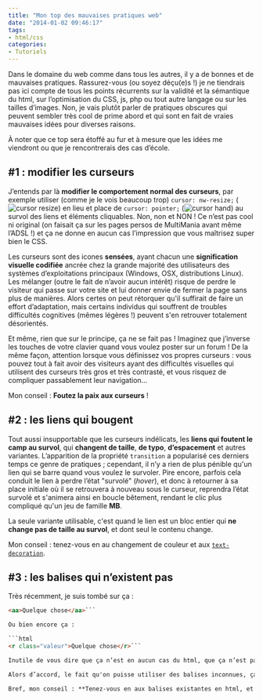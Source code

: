 ```yaml
---
title: "Mon top des mauvaises pratiques web"
date: "2014-01-02 09:46:17"
tags:
- html/css
categories:
- Tutoriels
---
```


Dans le domaine du web comme dans tous les autres, il y a de bonnes et de mauvaises pratiques. Rassurez-vous (ou soyez déçu(e)s !) je ne tiendrais pas ici compte de tous les points récurrents sur la validité et la sémantique du html, sur l’optimisation du CSS, js, php ou tout autre langage ou sur les tailles d’images. Non, je vais plutôt parler de pratiques obscures qui peuvent sembler très cool de prime abord et qui sont en fait de vraies mauvaises idées pour diverses raisons.

À noter que ce top sera étoffé au fur et à mesure que les idées me viendront ou que je rencontrerais des cas d’école.

<!--more-->

## #1 : modifier les curseurs

J’entends par là **modifier le comportement normal des curseurs**, par exemple utiliser (comme je le vois beaucoup trop) `cursor: nw-resize;` (![cursor resize](https://www.emmanuelbeziat.com/wp-content/uploads/2014/01/cursor-resize.png)) en lieu et place de `cursor: pointer;` (![cursor hand](https://www.emmanuelbeziat.com/wp-content/uploads/2014/01/cursor-hand.png)</a>) au survol des liens et éléments cliquables. Non, non et NON ! Ce n’est pas cool ni original (on faisait ça sur les pages persos de MultiMania avant même l’ADSL !) et ça ne donne en aucun cas l’impression que vous maîtrisez super bien le CSS.

Les curseurs sont des icones **sensées**, ayant chacun une **signification visuelle codifiée** ancrée chez la grande majorité des utilisateurs des systèmes d’exploitations principaux (Windows, OSX, distributions Linux). Les mélanger (outre le fait de n’avoir aucun intérêt) risque de perdre le visiteur qui passe sur votre site et lui donner envie de fermer la page sans plus de manières. Alors certes on peut rétorquer qu'il suffirait de faire un effort d’adaptation, mais certains individus qui souffrent de troubles difficultés cognitives (mêmes légères !) peuvent s'en retrouver totalement désorientés.

Et même, rien que sur le principe, ça ne se fait pas ! Imaginez que j’inverse les touches de votre clavier quand vous voulez poster sur un forum ! De la même façon, attention lorsque vous définissez vos propres curseurs : vous pouvez tout à fait avoir des visiteurs ayant des difficultés visuelles qui utilisent des curseurs très gros et très contrasté, et vous risquez de compliquer passablement leur navigation…

Mon conseil : **Foutez la paix aux curseurs** !

## #2 : les liens qui bougent

Tout aussi insupportable que les curseurs indélicats, les **liens qui foutent le camp au survol**, qui **changent de taille**, **de typo**, **d’espacement** et autres variantes. L’apparition de la propriété `transition` a popularisé ces derniers temps ce genre de pratiques ; cependant, il n’y a rien de plus pénible qu'un lien qui se barre quand vous voulez le survoler. Pire encore, parfois cela conduit le lien à perdre l’état "survolé" (_hover_), et donc à retourner à sa place initiale où il se retrouvera à nouveau sous le curseur, reprendra l’état survolé et s'animera ainsi en boucle bêtement, rendant le clic plus compliqué qu'un jeu de famille **MB**.

La seule variante utilisable, c'est quand le lien est un bloc entier qui **ne change pas de taille au survol**, et dont seul le contenu change.

Mon conseil : tenez-vous en au changement de couleur et aux [`text-decoration`](http://www.w3.org/TR/CSS21/text.html#decoration).

## #3 : les balises qui n’existent pas

Très récemment, je suis tombé sur ça :

```html
<aa>Quelque chose</aa>```

Ou bien encore ça :

```html
<r class="valeur">Quelque chose</r>```

Inutile de vous dire que ça n’est en aucun cas du html, que ça n’est pas valide, et je trouve absolument scandaleux que les navigateurs affichent un truc pareil sans broncher…

Alors d’accord, le fait qu'on puisse utiliser des balises inconnues, ça a bien servi au passage du html5 (et encore maintenant pour de vieux IE), mais là, quand même, merde !

Bref, mon conseil : **Tenez-vous en aux balises existantes en html, et validez votre code !**
